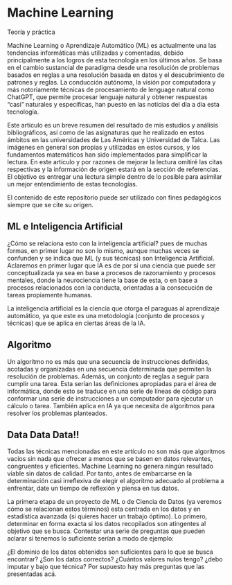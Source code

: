 # Machine Learning
Teoría y práctica

Machine Learning o Aprendizaje Automático (ML) es actualmente una las tendencias informáticas más utilizadas y comentadas, debido principalmente a los logros de esta tecnología en los últimos años. Se basa en el cambio sustancial de paradigma desde una resolución de problemas basados en reglas a una resolución basada en datos y el descubrimiento de patrones y reglas. La conducción autónoma, la visión por computadora y más notoriamente técnicas de procesamiento de lenguage natural como ChatGPT, que permite procesar lenguaje natural y obtener respuestas “casi” naturales y específicas, han puesto en las noticias del día a día esta tecnología.

Este artículo es un breve resumen del resultado de mis estudios y análisis bibliográficos, así como de las asignaturas que he realizado en estos ámbitos en las universidades de Las Américas y Universidad de Talca. Las imágenes en general son propias y utilizadas en estos cursos, y los fundamentos matemáticos han sido implementados para simplificar la lectura. En este artículo y por razones de mejorar la lectura omitiré las citas respectivas y la información de origen estará en la sección de referencias. El objetivo es entregar una lectura simple dentro de lo posible para asimilar un mejor entendimiento de estas tecnologías.

El contenido de este repositorio puede ser utilizado con fines pedagógicos siempre que se cite su origen.


## ML e Inteligencia Artificial
¿Cómo se relaciona esto con la inteligencia artificial? pues de muchas formas, en primer lugar no son lo mismo, aunque muchas veces se confunden y se indica que ML (y sus técnicas) son Inteligencia Artificial. Aclaremos en primer lugar que IA es de por sí una ciencia que puede ser conceptualizada ya sea en base a procesos de razonamiento y procesos mentales, donde la neurociencia tiene la base de esta, o en base a procesos relacionados con la conducta, orientadas a la consecución de tareas propiamente humanas.

La inteligencia artificial es la ciencia que otorga el paraguas al aprendizaje automático, ya que este es una metodología (conjunto de procesos y técnicas) que se aplica en ciertas áreas de la IA.

## Algoritmo
Un algoritmo no es más que una secuencia de instrucciones definidas, acotadas y organizadas en una secuencia determinada que permiten la resolución de problemas. Además, un conjunto de reglas a seguir para cumplir una tarea. Esta serían las definiciones apropiadas para el área de informática, donde esto se traduce en una serie de líneas de código para conformar una serie de instrucciones a un computador para ejecutar un cálculo o tarea. También aplica en IA ya que necesita de algoritmos para resolver los problemas planteados.

## Data Data Data!!
Todas las técnicas mencionadas en este artículo no son más que algoritmos vacíos sin nada que ofrecer a menos que se basen en datos relevantes, congruentes y eficientes. Machine Learning no genera ningún resultado viable sin datos de calidad. Por tanto, antes de embarcarse en la determinación casi irreflexiva de elegir el algoritmo adecuado al problema a enfrentar, date un tiempo de reflexión y piensa en tus datos.

La primera etapa de un proyecto de ML o de Ciencia de Datos (ya veremos cómo se relacionan estos términos) esta centrada en los datos y en estadística avanzada (si quieres hacer un trabajo óptimo). Lo primero, determinar en forma exacta si los datos recopilados son atingentes al objetivo que se busca. Contestar una serie de preguntas que pueden aclarar si tenemos lo suficiente serían a modo de ejemplo:

¿El dominio de los datos obtenidos son suficientes para lo que se busca encontrar?
¿Son los datos correctos?
¿Cuántos valores nulos tengo? ¿debo imputar y bajo que técnica?
Por supuesto hay más preguntas que las presentadas acá.